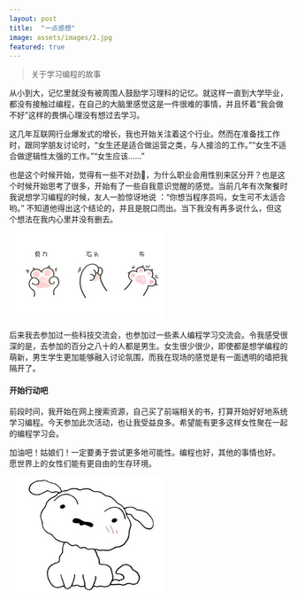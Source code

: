 ```yaml
---
layout: post
title:  "一点感想"
image: assets/images/2.jpg
featured: true
---
```

> 关于学习编程的故事

从小到大，记忆里就没有被周围人鼓励学习理科的记忆。就这样一直到大学毕业，都没有接触过编程，在自己的大脑里感觉这是一件很难的事情，并且怀着“我会做不好”这样的畏惧心理没有想过去学习。

这几年互联网行业爆发式的增长，我也开始关注着这个行业。然而在准备找工作时，跟同学朋友讨论时，“女生还是适合做运营之类，与人接洽的工作。”“女生不适合做逻辑性太强的工作。”“女生应该……”

也是这个时候开始，觉得有一些不对劲🤨，为什么职业会用性别来区分开？也是这个时候开始思考了很多，开始有了一些自我意识觉醒的感觉。当前几年有次聚餐时我说想学习编程的时候，友人一脸惊讶地说 ：“你想当程序员吗，女生可不太适合哟。” 不知道他得出这个结论的，并且是脱口而出。当下我没有再多说什么，但这个想法在我内心里并没有删去。

![1](../assets/images/1.jpg)

后来我去参加过一些科技交流会，也参加过一些素人编程学习交流会。令我感受很深的是，去参加的百分之八十的人都是男生。女生很少很少，即使都是想学编程的萌新，男生学生更加能够融入讨论氛围，而我在现场的感觉是有一面透明的墙把我隔开了。

#### 开始行动吧
前段时间，我开始在网上搜索资源，自己买了前端相关的书，打算开始好好地系统学习编程。今天参加此次活动，也让我受益良多。希望能有更多这样女性聚在一起的编程学习会。

加油吧！姑娘们！一定要勇于尝试更多地可能性。编程也好，其他的事情也好。
愿世界上的女性们能有更自由的生存环境。

![2](../assets/images/2.jpg)
